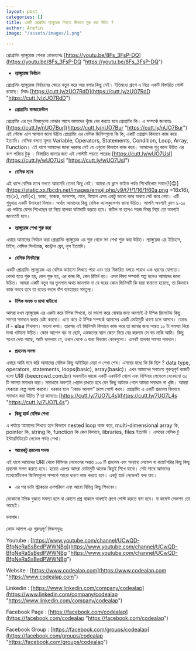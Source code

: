 ```yaml
---
layout: post
categories: []
title: একটি প্রোগ্রামিং ল্যাঙ্গুয়েজ শিখতে কীভাবে শুরু করা উচিত ?
author: Arefin
image: "/assets/images/1.png"

---
```

প্রোগ্রামিং ল্যাঙ্গুয়েজ শেখার রোডম্যাপঃ [https://youtu.be/8Fs_3FsP-DQ](https://youtu.be/8Fs_3FsP-DQ "https://youtu.be/8Fs_3FsP-DQ")

* **ল্যাঙ্গুয়েজ নির্বাচন**

প্রোগ্রামিং ল্যাঙ্গুয়েজ নির্বাচনের ক্ষেত্রে নতুন করে আর বলার কিছু নেই। ইতিমধ্যে গ্রুপে এ নিয়ে একটি বিস্তারিত পোস্ট রয়েছে। লিঙ্কঃ [https://cutt.ly/zUO7RdD](https://cutt.ly/zUO7RdD "https://cutt.ly/zUO7RdD")

* **প্রোগ্রামিং ফান্ডামেন্টাল**

প্রোগ্রামিং এর মূল বিষয়গুলো বোঝার আগে আমাদের খুঁজে বের করতে হবে প্রোগ্রামিং কি। এ সম্পর্কে জানতেঃ [https://cutt.ly/nUO7Bur](https://cutt.ly/nUO7Bur "https://cutt.ly/nUO7Bur") এই স্টেজে এসে আসলে জানা উচিত প্রোগ্রামিং এর বেসিক জিনিসগুলো কি কি, একটি প্রোগ্রাম কিভাবে কাজ করে ইত্যাদি। বেসিক বলতে মূলত Variable, Operators, Statements, Condition, Loop, Array, Function। এই ধাপে আমাদের জানা দরকার নেই যে এগুলো কিভাবে কাজ করে। আমাদের শুধু জানা উচিত এর বংশ পরিচয় টুকু । বিস্তারিত জানার জন্য এই পোস্টটি পড়তে পারেনঃ [https://cutt.ly/wUO7UsI](https://cutt.ly/wUO7UsI "https://cutt.ly/wUO7UsI")

* **বেসিক ম্যাথ**

এই ধাপে বেসিক ম্যাথ বলতে আহামরি তেমন কিছু নেই। আমরা যে ক্লাস ফাইভ পর্যন্ত শিখেছিলাম সমান(![😊](https://static.xx.fbcdn.net/images/emoji.php/v9/t7f/1/16/1f60a.png =16x16), বড়(>), ছোট(<), ভাজ্য, ভাজক, ভাগশেষ, যোগ, বিয়োগ এসব একটু ভালো করে মাথায় সেট করে নেয়া। এটি শুধুমাত্র একটি উদাহরণ দিলাম। অর্থাৎ আমাদের কিছু বেসিক ক্যালকুলেশন জানা উচিত। আপনি অবশ্যই ক্লাস ৯-১০ এর পর্যায়ে যেসব শিখেছেন তা নিয়ে হালকা ঘাটাঘাটি করতে হবে। জটিল না হলেও সহজ বিষয় নিয়ে তো অবশ্যই জানতেই হবে।

* **ল্যাঙ্গুয়েজ শেখা শুরু করা**

এবারে আমাদের নির্বাচন করা প্রোগ্রামিং ল্যাঙ্গুয়েজ এর শুরু থেকে সব শেখা শুরু করা উচিত। ল্যাঙ্গুয়েজ এর ইতিহাস, টাইপ, বেসিক সিনট্যাক্স, কন্ট্রোল ফ্লো, লুপ ইত্যাদি।

* **বেসিক সিনট্যাক্স**

একটি প্রোগ্রামিং ল্যাঙ্গুয়েজ এর বেসিক কাঠামো লিখতে পারা এবং তার বিস্তারিত বলতে পারাও এক ধরনের যোগ্যতা। কোথা হতে শুরু হয়, কেন শুরু হয়, এর কাজ কি, কেন রিটার্ন হয়। এসব বিষয় সম্পর্কে অল্প হলেও আমাদের জানা উচিত। আমরা একটি নতুন ঘর তুললাম অথচ জানলাম না যে ঘরের কোন জিনিসটি কি দ্বারা বানানো হয়েছে, তা কিভাবে কাজ করবে তবে তা রডের বদলে বাঁশ ব্যবহারের সমতুল্য।

* **টপিক সলভ ও মাথা খাটানো**

আমরা যখন ল্যাঙ্গুয়েজ এর একটা করে টপিক শিখবো, তা ভালো করে বোঝার জন্য অবশ্যই ঐ টপিক রিলেটেড কিছু সমস্যা সমাধান করার চেষ্টা করবো। এতে করে ঐ টপিক সম্পর্কে আমাদের একটি মোটামুটি ধারণা চলে আসবে। যেমনঃ if - else শিখলাম। ভালো কথা। তারপর এই জিনিসটা কিভাবে কাজ করে তা জানার জন্য অন্তত ১০ টা সমস্যা নিয়ে মাথা খাটানো উচিত। কোন আপেল বড় না ছোট, একজনের বয়স জেনে নিয়ে বের করলাম সে বড় নাকি আমি। কিছু সংখ্যা দেয়া আছে, আমি ভাবলাম যে, ওখান থেকে ৩ দ্বারা বিভাজ্য কোনগুলো। এমনই হালকা সমস্যা সমাধান।

* **প্রবলেম সলভ**

এবারে আমি মনে করি আমাদের বেসিক কিছু আইডিয়া নেয়া ও শেখা শেষ। এসবের মধ্যে কি কি ছিল ? data type, operators, statements, loops(basic), array(basic)। এখন আমাদের সবচেয়ে গুরুত্বপূর্ণ কাজটি হলো URI (beecrowd.com.br) অনলাইন জাজে একটি একাউন্ট খোলা এবং বিগিনার লেভেলে যেকোনো ৩০ টি সমস্যা সমাধান করা। সমাধানে অবশ্যই খেয়াল রাখতে হবে যেন কিছু আটকে গেলে আমরা সমাধান না খুজি। আমরা যেকারো হেল্প আশা করবো। দরকার হলে “কোড আলাপ” গ্রুপে পোস্ট করব। প্রোগ্রামিং এ একটি প্রবলেম কিভাবে সমাধান করা উচিত ? তা জানতেঃ [https://cutt.ly/7UO7L4s](https://cutt.ly/7UO7L4s "https://cutt.ly/7UO7L4s")

* **কিছু হার্ড বেসিক শেখা**

এ পর্যায়ে আমাদের শিখতে হবে কিভাবে nested loop কাজ করে, multi-dimensional array কি, pointer কি, string কি, function কি কেন কিভাবে, libraries, files ইত্যাদি । এসবের বেসিক টু ইন্টারমিডিয়েট লেভেল পর্যন্ত শেখা।

* **আরেকটু প্রবলেম সলভ**

এই ধাপে আমাদের URI থেকে বিগিনার লেভেলের অন্তত ১০০ টি প্রবলেম এবং অন্যান্য লেভেল বা ক্যাটেগরির কিছু কিছু প্রবলেম সলভ করতে হবে। হয়েত এরপর আমরা মোটামুটি অনেক কিছুই শিখে যাবো। সেই সাথে আমাদের ম্যাথমেটিকেল জিনিসগুলো সম্পর্কে আরো ধারণা লাভ করতে হবে। একটু হার্ড লেভেলই বলা যায়।

* এর পর ডাটা স্ট্রাকচার এলগরিদম এবং আরো বিভিন্ন কিছু শিখবেন।

যেকোনো টপিক বুঝতে সমস্যা হলে বা কোনো প্রশ্ন থাকলে অবশ্যই গ্রুপে পোস্ট করতে বলা হবে। বা কমেন্ট সেকশন তো আছেই।

ধন্যবাদ।

কোড আলাপ এর গুরুত্বপূর্ণ লিঙ্কসমূহঃ

Youtube : [https://www.youtube.com/channel/UCwQD-BfpNeRaSsBedPWWNBg](https://www.youtube.com/channel/UCwQD-BfpNeRaSsBedPWWNBg "https://www.youtube.com/channel/UCwQD-BfpNeRaSsBedPWWNBg")

Website : [https://www.codealap.com](https://www.codealap.com "https://www.codealap.com")

Linkedin : [https://www.linkedin.com/company/codealap](https://www.linkedin.com/company/codealap "https://www.linkedin.com/company/codealap")

Facebook Page : [https://facebook.com/codealap](https://facebook.com/codealap "https://facebook.com/codealap")

Facebook Group : [https://facebook.com/groups/codealap](https://facebook.com/groups/codealap "https://facebook.com/groups/codealap")